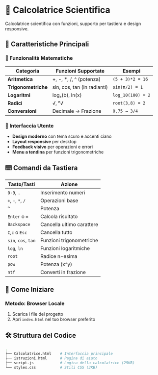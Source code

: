 # 🧮 Calcolatrice Scientifica

Calcolatrice scientifica con funzioni, supporto per tastiera e design responsive.

## 🌟 Caratteristiche Principali

### 🧠 Funzionalità Matematiche

| Categoria          | Funzioni Supportate               | Esempi                   |
|--------------------|-----------------------------------|--------------------------|
| **Aritmetica**     | +, -, *, /, ^ (potenza)           | `(5 + 3)*2 = 16`         |
| **Trigonometriche**| sin, cos, tan (in radianti)       | `sin(π/2) = 1`           |
| **Logaritmi**      | logₐ(b), ln(x)                    | `log_10(100) = 2`        |
| **Radici**         | √, ⁿ√                             | `root(3,8) = 2`          |
| **Conversioni**    | Decimale → Frazione               | `0.75 → 3/4`             |

### 🎨 Interfaccia Utente

- **Design moderno** con tema scuro e accenti ciano
- **Layout responsive** per desktop
- **Feedback visivo** per operazioni e errori
- **Menu a tendina** per funzioni trigonometriche

## ⌨️ Comandi da Tastiera
| Tasto/Tasti          | Azione                           |
|----------------------|----------------------------------|
| `0-9`, `.`         	 | Inserimento numeri               |
| `+`, `-`, `*`, `/` 	 | Operazioni base                  |
| `^`                	 | Potenza                          |
| `Enter` o `=`      	 | Calcola risultato                |
| `Backspace`        	 | Cancella ultimo carattere        |
| `C`,`c` o `Esc`      | Cancella tutto                   |
| `sin`, `cos`, `tan`	 | Funzioni trigonometriche         |
| `log`, `ln`        	 | Funzioni logaritmiche            |
| `root`             	 | Radice n-esima                   |
| `pow`              	 | Potenza (x^y)                    |
| `ntf`              	 | Converti in frazione             |

## 🚀 Come Iniziare

### Metodo: Browser Locale

1. Scarica i file del progetto
2. Apri `index.html` nel tuo browser preferito

## 🛠️ Struttura del Codice

```bash
.
├── Calcolatrice.html    # Interfaccia principale
├── istruzioni.html      # Pagina di aiuto
├── script.js            # Logica della calcolatrice (25KB)
└── styles.css           # Stili CSS (3KB)
